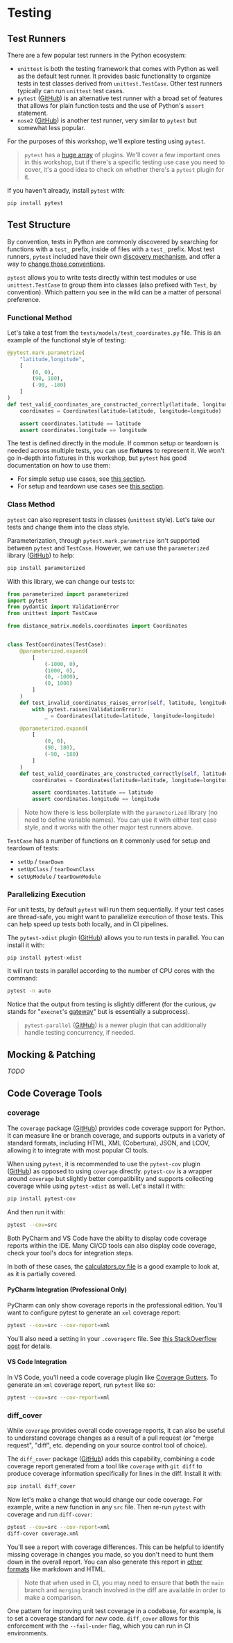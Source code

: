 # Testing

## Test Runners

There are a few popular test runners in the Python ecosystem:

- `unittest` is both the testing framework that comes with Python as well as the default test runner.  It provides basic functionality to organize tests in test classes derived from `unittest.TestCase`.  Other test runners typically can run `unittest` test cases.
- `pytest` ([GitHub](https://github.com/pytest-dev/pytest)) is an alternative test runner with a broad set of features that allows for plain function tests and the use of Python's `assert` statement.
- `nose2` ([GitHub](https://github.com/nose-devs/nose2)) is another test runner, very similar to `pytest` but somewhat less popular.

For the purposes of this workshop, we'll explore testing using `pytest`.

> `pytest` has a [huge array](https://docs.pytest.org/en/7.0.x/reference/plugin_list.html) of plugins.  We'll cover a few important ones in this workshop, but if there's a specific testing use case you need to cover, it's a good idea to check on whether there's a `pytest` plugin for it.

If you haven't already, install `pytest` with:

```sh
pip install pytest
```

## Test Structure

By convention, tests in Python are commonly discovered by searching for functions with a `test_` prefix, inside of files with a `test_` prefix.  Most test runners, `pytest` included have their own [discovery mechanism](https://docs.pytest.org/en/6.2.x/goodpractices.html#conventions-for-python-test-discovery), and offer a way to [change those conventions](https://docs.pytest.org/en/6.2.x/example/pythoncollection.html#changing-naming-conventions).

`pytest` allows you to write tests directly within test modules or use `unittest.TestCase` to group them into classes (also prefixed with `Test`, by convention).  Which pattern you see in the wild can be a matter of personal preference.

### Functional Method

Let's take a test from the `tests/models/test_coordinates.py` file.  This is an example of the functional style of testing:

```py
@pytest.mark.parametrize(
    "latitude,longitude",
    [
        (0, 0),
        (90, 180),
        (-90, -180)
    ]
)
def test_valid_coordinates_are_constructed_correctly(latitude, longitude):
    coordinates = Coordinates(latitude=latitude, longitude=longitude)

    assert coordinates.latitude == latitude
    assert coordinates.longitude == longitude

```

The test is defined directly in the module.  If common setup or teardown is needed across multiple tests, you can use **fixtures** to represent it.  We won't go in-depth into fixtures in this workshop, but `pytest` has good documentation on how to use them:

- For simple setup use cases, see [this section](https://docs.pytest.org/en/latest/how-to/fixtures.html#quick-example). 
- For setup and teardown use cases see [this section](https://docs.pytest.org/en/latest/how-to/fixtures.html#teardown-cleanup-aka-fixture-finalization). 

### Class Method

`pytest` can also represent tests in classes (`unittest` style).  Let's take our tests and change them into the class style.  

Parameterization, through `pytest.mark.parametrize` isn't supported between `pytest` and `TestCase`.  However, we can use the `parameterized` library ([GitHub](https://github.com/wolever/parameterized)) to help:

```sh
pip install parameterized
```

With this library, we can change our tests to:

```py
from parameterized import parameterized
import pytest
from pydantic import ValidationError
from unittest import TestCase

from distance_matrix.models.coordinates import Coordinates


class TestCoordinates(TestCase):
    @parameterized.expand(
        [
            (-1000, 0),
            (1000, 0),
            (0, -1000),
            (0, 1000)
        ]
    )
    def test_invalid_coordinates_raises_error(self, latitude, longitude):
        with pytest.raises(ValidationError):
            _ = Coordinates(latitude=latitude, longitude=longitude)

    @parameterized.expand(
        [
            (0, 0),
            (90, 180),
            (-90, -180)
        ]
    )
    def test_valid_coordinates_are_constructed_correctly(self, latitude, longitude):
        coordinates = Coordinates(latitude=latitude, longitude=longitude)

        assert coordinates.latitude == latitude
        assert coordinates.longitude == longitude
```

> Note how there is less boilerplate with the `parameterized` library (no need to define variable names).  You can use it with either test case style, and it works with the other major test runners above.

`TestCase` has a number of functions on it commonly used for setup and teardown of tests:

- `setUp` / `tearDown`
- `setUpClass` / `tearDownClass`
- `setUpModule` / `tearDownModule`

### Parallelizing Execution

For unit tests, by default `pytest` will run them sequentially.  If your test cases are thread-safe, you might want to parallelize execution of those tests.  This can help speed up tests both locally, and in CI pipelines.

The `pytest-xdist` plugin ([GitHub](https://github.com/pytest-dev/pytest-xdist)) allows you to run tests in parallel.  You can install it with:

```
pip install pytest-xdist
```

It will run tests in parallel according to the number of CPU cores with the command:

```sh
pytest -n auto
```

Notice that the output from testing is slightly different (for the curious, `gw` stands for "`execnet`'s [gateway](https://execnet.readthedocs.io/en/latest/basics.html)" but is essentially a subprocess).

> `pytest-parallel` ([GitHub](https://github.com/browsertron/pytest-parallel)) is a newer plugin that can additionally handle testing concurrency, if needed.

## Mocking & Patching

_TODO_

## Code Coverage Tools

### coverage
The `coverage` package ([GitHub](https://github.com/nedbat/coveragepy)) provides code coverage support for Python.  It can measure line or branch coverage, and supports outputs in a variety of standard formats, including HTML, XML (Cobertura), JSON, and LCOV, allowing it to integrate with most popular CI tools.

When using `pytest`, it is recommended to use the `pytest-cov` plugin ([GitHub](https://github.com/pytest-dev/pytest-cov)) as opposed to using `coverage` directly.  `pytest-cov` is a wrapper around `coverage` but slightly better compatibility and supports collecting coverage while using `pytest-xdist` as well.  Let's install it with:

```sh
pip install pytest-cov
```

And then run it with:

```sh
pytest --cov=src
```

Both PyCharm and VS Code have the ability to display code coverage reports within the IDE.  Many CI/CD tools can also display code coverage, check your tool's docs for integration steps.

In both of these cases, the [calculators.py file](../../../src/distance_matrix/calculators.py) is a good example to look at, as it is partially covered.

#### PyCharm Integration (Professional Only)

PyCharm can only show coverage reports in the professional edition.  You'll want to configure pytest to generate an `xml` coverage report:

```sh
pytest --cov=src --cov-report=xml
```

You'll also need a setting in your `.coveragerc` file.  See [this StackOverflow post](https://stackoverflow.com/a/68231308) for details.

#### VS Code Integration

In VS Code, you'll need a code coverage plugin like [Coverage Gutters](https://marketplace.visualstudio.com/items?itemName=ryanluker.vscode-coverage-gutters).  To generate an `xml` coverage report, run `pytest` like so:

```sh
pytest --cov=src --cov-report=xml
```

### diff_cover
While `coverage` provides overall code coverage reports, it can also be useful to understand coverage changes as a result of a pull request (or "merge request", "diff", etc. depending on your source control tool of choice).

The `diff_cover` package ([GitHub](https://github.com/Bachmann1234/diff_cover)) adds this capability, combining a code coverage report generated from a tool like `coverage` with `git diff` to produce coverage information specifically for lines in the diff.  Install it with:

```py
pip install diff_cover
```

Now let's make a change that would change our code coverage.  For example, write a new function in any `src` file.  Then re-run `pytest` with coverage and run `diff-cover`:

```sh
pytest --cov=src --cov-report=xml
diff-cover coverage.xml
```

You'll see a report with coverage differences.  This can be helpful to identify missing coverage in changes you made, so you don't need to hunt them down in the overall report.  You can also generate this report in [other formats](https://github.com/Bachmann1234/diff_cover#getting-started) like markdown and HTML.

> Note that when used in CI, you may need to ensure that **both** the `main` branch and `merging` branch involved in the diff are available in order to make a comparison.

One pattern for improving unit test coverage in a codebase, for example, is to set a coverage standard for _new_ code.  `diff_cover` allows for this enforcement with the `--fail-under` flag, which you can run in CI environments.
